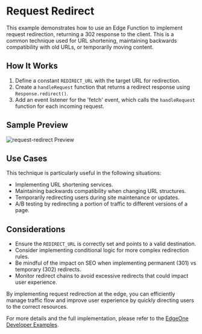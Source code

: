 # Request Redirect

This example demonstrates how to use an Edge Function to implement request redirection, returning a 302 response to the client. This is a common technique used for URL shortening, maintaining backwards compatibility with old URLs, or temporarily moving content.

## How It Works

1. Define a constant `REDIRECT_URL` with the target URL for redirection.
2. Create a `handleRequest` function that returns a redirect response using `Response.redirect()`.
3. Add an event listener for the 'fetch' event, which calls the `handleRequest` function for each incoming request.

## Sample Preview

![request-redirect Preview](../readme-images/request-redirect.avif)

## Use Cases

This technique is particularly useful in the following situations:

- Implementing URL shortening services.
- Maintaining backwards compatibility when changing URL structures.
- Temporarily redirecting users during site maintenance or updates.
- A/B testing by redirecting a portion of traffic to different versions of a page.

## Considerations

- Ensure the `REDIRECT_URL` is correctly set and points to a valid destination.
- Consider implementing conditional logic for more complex redirection rules.
- Be mindful of the impact on SEO when implementing permanent (301) vs temporary (302) redirects.
- Monitor redirect chains to avoid excessive redirects that could impact user experience.

By implementing request redirection at the edge, you can efficiently manage traffic flow and improve user experience by quickly directing users to the correct resources.

For more details and the full implementation, please refer to the [EdgeOne Developer Examples](https://edgeone.ai/developer/examples/hub-requestredirct).